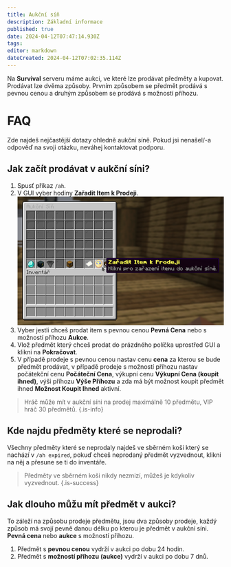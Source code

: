 ```yaml
---
title: Aukční síň
description: Základní informace
published: true
date: 2024-04-12T07:47:14.930Z
tags: 
editor: markdown
dateCreated: 2024-04-12T07:02:35.114Z
---
```


Na **Survival** serveru máme aukci, ve které lze prodávat předměty a kupovat. Prodávat lze dvěma způsoby. Prvním způsobem se předmět prodává s pevnou cenou a druhým způsobem se prodává s možností příhozu.

# FAQ
Zde najdeš nejčastější dotazy ohledně aukční síně. Pokud jsi nenašel/-a odpověď na svoji otázku, neváhej kontaktovat podporu.

## Jak začít prodávat v aukční síni?

1. Spusť příkaz `/ah`.
2. V GUI vyber hodiny **Zařadit Item k Prodeji**.
![survival_auction.png](/survival_auction.png)
3. Vyber jestli chceš prodat item s pevnou cenou **Pevná Cena** nebo s možností příhozu **Aukce**.
4. Vlož předmět který chceš prodat do prázdného políčka uprostřed GUI a klikni na **Pokračovat**.
5. V případě prodeje s pevnou cenou nastav cenu **cena** za kterou se bude předmět prodávat, v případě prodeje s možností příhozu nastav počátekční cenu **Počáteční Cena**, výkupní cenu **Výkupní Cena (koupit ihned)**, výši příhozu **Výše Příhozu** a zda má být možnost koupit předmět ihned **Možnost Koupit Ihned** aktivní.

> Hráč může mít v aukční síni na prodej maximálně 10 předmětu, VIP hráč 30 předmětů.
{.is-info}

## Kde najdu předměty které se neprodali?

Všechny předměty které se neprodaly najdeš ve sběrném koši který se nachází v `/ah expired`, pokuď chceš neprodaný předmět vyzvednout, klikni na něj a přesune se ti do inventáře.

> Předměty ve sběrném koši nikdy nezmizí, můžeš je kdykoliv vyzvednout.
{.is-success}

## Jak dlouho můžu mít předmět v aukci?

To záleží na způsobu prodeje předmětu, jsou dva způsoby prodeje, každý způsob má svojí pevně danou délku po kterou je předmět v aukční síni. **Pevná cena** nebo **aukce** s možností příhozu.
1. Předmět s **pevnou cenou** vydrží v aukci po dobu 24 hodin.
2. Předmět s **možností příhozu** **(aukce)** vydrží v aukci po dobu 7 dnů.